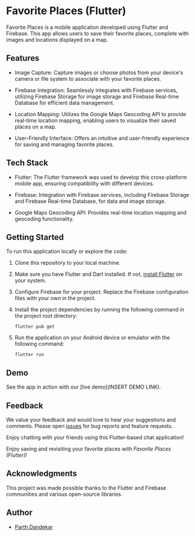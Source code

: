 # Favorite Places (Flutter)

Favorite Places is a mobile application developed using Flutter and Firebase. This app allows users to save their favorite places, complete with images and locations displayed on a map.

## Features

- Image Capture: Capture images or choose photos from your device's camera or file system to associate with your favorite places.

- Firebase Integration: Seamlessly integrates with Firebase services, utilizing Firebase Storage for image storage and Firebase Real-time Database for efficient data management.

- Location Mapping: Utilizes the Google Maps Geocoding API to provide real-time location mapping, enabling users to visualize their saved places on a map.

- User-Friendly Interface: Offers an intuitive and user-friendly experience for saving and managing favorite places.

## Tech Stack

- Flutter: The Flutter framework was used to develop this cross-platform mobile app, ensuring compatibility with different devices.

- Firebase: Integration with Firebase services, including Firebase Storage and Firebase Real-time Database, for data and image storage.

- Google Maps Geocoding API: Provides real-time location mapping and geocoding functionality.

## Getting Started

To run this application locally or explore the code:

1. Clone this repository to your local machine.

2. Make sure you have Flutter and Dart installed. If not, [install Flutter](https://flutter.dev/docs/get-started/install) on your system.

3. Configure Firebase for your project. Replace the Firebase configuration files with your own in the project.

4. Install the project dependencies by running the following command in the project root directory:

   ```
   flutter pub get
   ```

5. Run the application on your Android device or emulator with the following command:

   ```
   flutter run
   ```

## Demo

See the app in action with our [live demo](INSERT DEMO LINK).

## Feedback

We value your feedback and would love to hear your suggestions and comments. Please open [issues](https://github.com/parthd2d/FavoritePlaces/issues) for bug reports and feature requests.

Enjoy chatting with your friends using this Flutter-based chat application!

Enjoy saving and revisiting your favorite places with *Favorite Places (Flutter)*!

## Acknowledgments

This project was made possible thanks to the Flutter and Firebase communities and various open-source libraries.

## Author

- [Parth Dandekar](https://github.com/parthd2d)